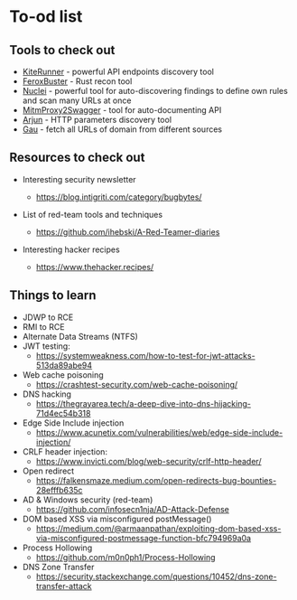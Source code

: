 # To-od list

## Tools to check out

* [KiteRunner](https://github.com/assetnote/kiterunner) - powerful API endpoints discovery tool
* [FeroxBuster](https://github.com/epi052/feroxbuster) - Rust recon tool
* [Nuclei](https://github.com/projectdiscovery/nuclei) - powerful tool for auto-discovering findings to define own rules and scan many URLs at once
* [MitmProxy2Swagger](https://github.com/alufers/mitmproxy2swagger) - tool for auto-documenting API
* [Arjun](https://github.com/s0md3v/Arjun) - HTTP parameters discovery tool
* [Gau](https://github.com/lc/gau) - fetch all URLs of domain from different sources

## Resources to check out

* Interesting security newsletter
  * <https://blog.intigriti.com/category/bugbytes/>
  
* List of red-team tools and techniques
  * <https://github.com/ihebski/A-Red-Teamer-diaries>

* Interesting hacker recipes
  * <https://www.thehacker.recipes/>

## Things to learn

* JDWP to RCE
* RMI to RCE
* Alternate Data Streams (NTFS)
* JWT testing:
  * <https://systemweakness.com/how-to-test-for-jwt-attacks-513da89abe94>
* Web cache poisoning
  * <https://crashtest-security.com/web-cache-poisoning/>
* DNS hacking
  * <https://thegrayarea.tech/a-deep-dive-into-dns-hijacking-71d4ec54b318>
* Edge Side Include injection
  * <https://www.acunetix.com/vulnerabilities/web/edge-side-include-injection/>
* CRLF header injection:
  * <https://www.invicti.com/blog/web-security/crlf-http-header/>
* Open redirect
  * <https://falkensmaze.medium.com/open-redirects-bug-bounties-28efffb635c>
* AD & Windows security (red-team)
  * <https://github.com/infosecn1nja/AD-Attack-Defense>
* DOM based XSS via misconfigured postMessage()
  * <https://medium.com/@armaanpathan/exploiting-dom-based-xss-via-misconfigured-postmessage-function-bfc794969a0a>
* Process Hollowing
  * <https://github.com/m0n0ph1/Process-Hollowing>
* DNS Zone Transfer
  * <https://security.stackexchange.com/questions/10452/dns-zone-transfer-attack>
